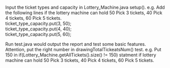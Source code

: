 Input the ticket types and capacity in Lottery_Machine.java setup().
e.g. Add the following lines if the lottery machine can hold 50 Pick 3 tickets, 40 Pick 4 tickets, 60 Pick 5 tickets.<br />
	ticket_type_capacity.put(3, 50);<br />
	ticket_type_capacity.put(4, 40);<br />
	ticket_type_capacity.put(5, 60);<br />
	
Run test.java would output the report and test some basic features.
Attention, put the right number in drawingTotalTickeatsNum() test.
e.g. Put 150 in if(Lottery_Machine.getAllTickets().size() != 150) statment if lottery machine can hold 50 Pick 3 tickets, 40 Pick   4 tickets, 60 Pick 5 tickets.
